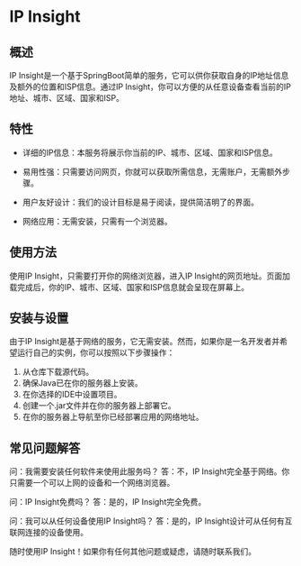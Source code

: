 # IP Insight

## 概述

IP Insight是一个基于SpringBoot简单的服务，它可以供你获取自身的IP地址信息及额外的位置和ISP信息。通过IP Insight，你可以方便的从任意设备查看当前的IP地址、城市、区域、国家和ISP。

## 特性

- 详细的IP信息：本服务将展示你当前的IP、城市、区域、国家和ISP信息。

- 易用性强：只需要访问网页，你就可以获取所需信息，无需账户，无需额外步骤。

- 用户友好设计：我们的设计目标是易于阅读，提供简洁明了的界面。

- 网络应用：无需安装，只需有一个浏览器。

## 使用方法

使用IP Insight，只需要打开你的网络浏览器，进入IP Insight的网页地址。页面加载完成后，你的IP、城市、区域、国家和ISP信息就会呈现在屏幕上。

## 安装与设置

由于IP Insight是基于网络的服务，它无需安装。然而，如果你是一名开发者并希望运行自己的实例，你可以按照以下步骤操作：

1. 从仓库下载源代码。
2. 确保Java已在你的服务器上安装。
3. 在你选择的IDE中设置项目。
4. 创建一个.jar文件并在你的服务器上部署它。
5. 在你的服务器上导航至你已经部署应用的网络地址。

## 常见问题解答

问：我需要安装任何软件来使用此服务吗？
答：不，IP Insight完全基于网络。你只需要一个可以上网的设备和一个网络浏览器。

问：IP Insight免费吗？
答：是的，IP Insight完全免费。

问：我可以从任何设备使用IP Insight吗？
答：是的，IP Insight设计可从任何有互联网连接的设备使用。

随时使用IP Insight！如果你有任何其他问题或疑虑，请随时联系我们。
